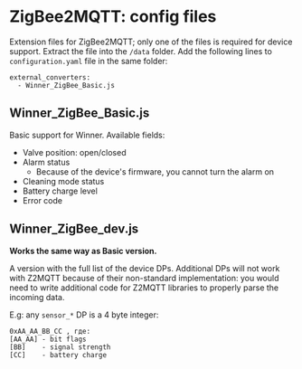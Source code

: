# ZigBee2MQTT: config files
Extension files for ZigBee2MQTT; only one of the files is required for device support.
Extract the file into the `/data` folder. Add the following lines to `configuration.yaml` file in the same folder:
```
external_converters:
  - Winner_ZigBee_Basic.js
```

## Winner_ZigBee_Basic.js
Basic support for Winner. Available fields:
- Valve position: open/closed
- Alarm status
    - Because of the device's firmware, you cannot turn the alarm on
- Cleaning mode status
- Battery charge level
- Error code

## Winner_ZigBee_dev.js
**Works the same way as Basic version.**

A version with the full list of the device DPs. Additional DPs will not work with Z2MQTT because of their non-standard implementation: you would need to write additional code for Z2MQTT libraries to properly parse the incoming data.

E.g: any `sensor_*` DP is a 4 byte integer:
```
0xAA_AA_BB_CC , где:
[AA_AA] - bit flags
[BB]    - signal strength
[CC]    - battery charge
```